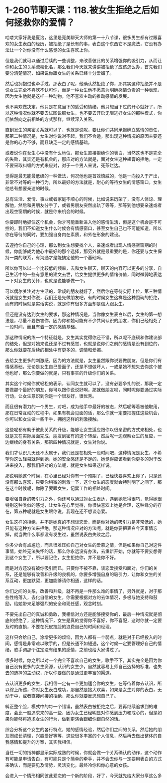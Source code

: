 # 1-260节聊天课：118.被女生拒绝之后如何拯救你的爱情？

哈喽大家好我是夏洛，这里是亮美聊天大师的第一十八节课，很多男生都有过跟喜欢的女生表白的经历，被拒绝了是长有的事，表白这个东西它不是魔法，它没有办法让一个对你没有什么感觉的女生喜欢上你。

但是我们就可以通过后续的一些调整，来改善彼此的关系增强你的吸引力，从而让你和女生的关系流氛化名，那么我们今天就来讲讲被拒绝了应该怎么办，首先我们要分清楚情况，如果说你跟女生的关系已经十分爱媚了。

然后也拥抱过也牵手过，那表白了呢，他确认然拒绝了你，那其实这种拒绝并不是说女生完全不喜欢不认可你，而是一种女生他不愿意为明确感情负责的一种表现，因为女生他就是这样一种动物，他不喜欢主动的推动感情的发展。

也不喜欢做决定，他只是在意当下的感受和情绪，他只想当下过的开心就好了，所以这种情况你就不要去试图说服女生，也不要去开启无限逃好女生的那种模式，你们依然向之前相处的方式那样，继续深入关系。

直到发生的亲密关系就可以了，也就是说呢，要让你们共同承担确立感情的责任，那第二种情况是，女生对你说对不起，我们不合适，那出现这种情况的原因主要还是你的心力不够，而且缺乏一定的感情基础。

或者说你在女生心中没有什么地位，那女生直接拒绝你的表白，当然这也不是完全的失败，其实还是有机会的，那应对的方法就是，面对女生这种翅膏的拒绝，一定不要采取纠缠的方式来应对，对于一个男人来说，死茶烂达。

觉得是最无能最低级的一种做法，何况他也是首效慎威的，他是一向投入于产出，非常不对等的一种行为，所以最好的方法就是，耐心的等待女生的情感窗口，女生他总有想要亲速的时候。

总有生活、爱情、事业或者家庭不顺心的时候，比如说来历架了，没有人体谅、理解他，然后和男朋友分手了，或者男朋友突然出轨了等等，那等到他想要亲速或者出现空窗期的时候，就是你来机会的时候。

你要即时地抓住这个机会，你才可能重新进入他的感情生活，但是这个机会是不可控的，我们不知道女生什么时候会有情感窗口，甚至女生自己也不可能知道，所以你在等待的同时，要加强自身内在素质，和外在形象的建设。

去遵抢你自己的心理，那么到女生想要找个人，亲速或者出现人情感空窗期的时候，你能够成为他心中最好的那个选择，那另外就是最重要的是，你还要与女生保持一类的联系，有沟通才是能搞定他的一个基础吗。

所以你可以以一个比较低的频率，去和女生聊天，聊天的内容可以更多的分享，自己生活中的一些有意思的建文去世，给女生提供更多的情绪价值，同时微弱地表达一下对女生的关怀，也就是说能够做一个。

可以偶尔关注对方生活的，常规的朋友就好了，然后你在等待实际上位，第三种情况就是女生对你说，我们还是先做朋友吧，有的时候女生这样是这种围碗的拒绝，而有的时候就是实话实说，就是你有很多方面却是信大跟女生。

但还是没有达到女生的要求，那这种情况是，当你像女生表白以后，女生的第一想法是，尽量不要伤害你，因为你和她可能有不少共同认识的朋友，你们已经相处了一段时间，而且有着一定的感情基础。

那这种情况的练一个特征就是，女生其实觉得你还不错，所以呢不底硕和你建议部的结处，但是对她来说还是不过有感觉，也就是说你们之前的感情是没有到位的，那么你就要在后续的相处中有更多的，调情和爱媚。

去给女生更多的刺激感，因为的方法就是，女生虽然跟你说要做朋友，但是你们有情感基础，无论是女生自己爱面子，还是不想做坏人，一或是她不想失去你这个被他也好，那么你要做的就是，只有事实的升级你们的关系。

其实这个时候你就轻松的表示，认同女生就可以了，没有必要争扎的说，那我一定要做那个最好的朋友，你可以跟你说说好啊，那就做朋友呗，同时呢你要通过实际行动，让女生意识到你是一个很友好，很优秀。

而且很有潜力的一个男生，对吧，成为他手中最好的被态，然后呢等着被他取用，那在日常互动的过程中，如果有机会见面的话，那么你就一定要把握住这些机会，你可以和女生做一些千手，拥抱这样的刺激接触。

这些呢都有助于彼此关系的升级，能够让女生适应跟你以很亲密的方式来相处，也就是又在实际层面完成，朋友到密有的这个转型，然后呢一边观察女生的反应，一边继续的身有关系，那第四种情况就是，女生对你说。

我们才认识几天还不太属于，我们还是在相处一段时间吧，这种情况是女生，不希望你这么轻易就得到她，她的安全感还是不足的，她觉得应该看到你更多的对于改进来投入，那我们应对的方法呢，就是女生如果这样说。

那说明她这个时候，在心里已经对你有一个预期了，已经快要喜欢上你了，只是还没有那么喜欢，只要你稍微的刺激一下，这个女生的态度就会特别明了之间了，那在这个时候呢，你除了要跟女生，记累工作的相处时间。

要增强自身的吸引力之外，你还可以通过对女生表达，遇到她觉得很巧，觉得她很特别这种类似的感觉，让女生在心里觉得，你很快喜欢上她是合理，这种缘分的存在，第五种呢就是女生跟你说，我现在还不想谈恋爱。

女生这样的拒绝，并不是她真的不想谈恋爱，而是你对她的吸引力是非常低的，她只能有这种方法来拒绝，那这种情况应对的方法呢，就是你要把表白今天事情忘掉，就当做什么事都没有发生过，虽然说表白失败之后。

你多少会有点尴尬，而且很难压抑自己对女生的爱慕之情，但是如果你自己对这件事情，始终无法失怀的话，那么你永远没有办法，去重新开始，你就等不要妄想得到这个女生了，所以要记住，女生拒绝你，并不是你不好。

而是对方还没有被你吸引而已，只要你不被不靠，谈恋爱接受和面对，你们的关系，还是能够有改善和升级的良机的，你要多增强自身的吸引力，让你和女生的关系互动，更加默契，更加能够请你相通，这样的话。

你们之间的关系，改善和升级，就不再是一件那么难的事情了，另外就是，对于那些性格落入，去化自信的女生，你需要根据对方的去体情况，多极与她支持和鼓励，给她带来足够强烈的安全和现任感，观念时刻。

不要先出自己的真诚和勇敢，我相信对方还是能够接受你的，最后一种情况就是彻底的拒绝了，这种情况下，女生是真的觉得你不喜好，你不喜配，这时你就一定要及时的直损，不要在死皮拉脸的浪费自己的时间和经理。

这样只会给自己，涂增更多的烦恼，因为人都有一个弱点，就是对于已经投入的时间，感情是非常难以歌手的，但是长通不如短通，这个时候一定要管理好自己的情绪，歌手调那个注定没有结果的感情，之前也给大家讲过了。

很多时候，你之所以对一个完全不喜欢自己的女生，歌手不下，其实完全是因为你自己没有更多的女生资源，认识的女生少，自然就容易上师自己选择的标准，也失去的选择的主动权，所以你要做的是通过更丰富的渠道。

去认识更多的女生，我相信一定有一个更加适合你的女生，在等待着你去认识，所以综上所述，你对女生表白成功，那自然是接大欢喜，如果是女生对你的表白，无动于中，或者直接间接的拒绝，那么你就要反思想自己了。

糾正整个脸，模式中的每一个错误，虽然表白被拒绝之后，要再继续追求到的难度，会比一般追求来的高一些，因为女生已经明显对你感到压力和戒心的，但是如果你能够将追求女生的行为，做到更演会跟细你跟自然的话。

综合分析这个女生的各行特点，她的感情经验，然后你们之间的关系，然后她的朋友圈成长清理，兴趣爱好等等，这些很多丰富的个人信息，然后再去做出整体的自我感情和提升的方案，其实我相信。

当任一切的指神都显示实际成熟的时候，你就会做一个关系确认的动作，这个动作有可能是申请告白，有可能只是个简单的牵手，并不会去你与一定要用表白的方式来确认，而是要见及情势，灵活变化，最终冷你和你心意的女孩。

会进入一个情形相同彼此爱恋的一个新的阶段，好了，今天就先给大家分享这么多